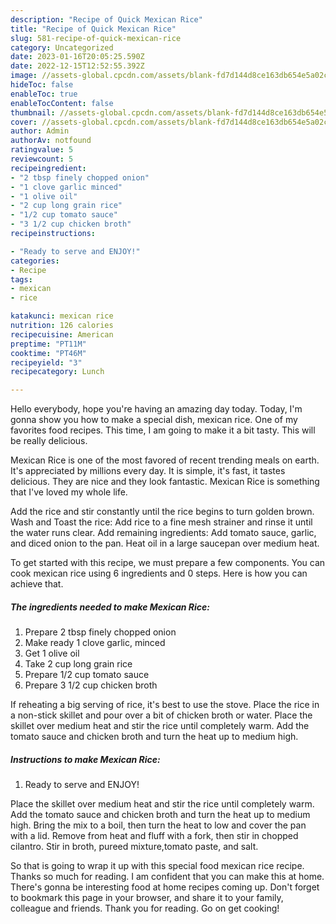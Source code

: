 ```yaml
---
description: "Recipe of Quick Mexican Rice"
title: "Recipe of Quick Mexican Rice"
slug: 581-recipe-of-quick-mexican-rice
category: Uncategorized
date: 2023-01-16T20:05:25.590Z
date: 2022-12-15T12:52:55.392Z
image: //assets-global.cpcdn.com/assets/blank-fd7d144d8ce163db654e5a02c40b08a2775adb7897d16e4062681dc7e1b2800f.png
hideToc: false
enableToc: true
enableTocContent: false
thumbnail: //assets-global.cpcdn.com/assets/blank-fd7d144d8ce163db654e5a02c40b08a2775adb7897d16e4062681dc7e1b2800f.png
cover: //assets-global.cpcdn.com/assets/blank-fd7d144d8ce163db654e5a02c40b08a2775adb7897d16e4062681dc7e1b2800f.png
author: Admin
authorAv: notfound
ratingvalue: 5
reviewcount: 5
recipeingredient:
- "2 tbsp finely chopped onion"
- "1 clove garlic minced"
- "1 olive oil"
- "2 cup long grain rice"
- "1/2 cup tomato sauce"
- "3 1/2 cup chicken broth"
recipeinstructions:

- "Ready to serve and ENJOY!"
categories:
- Recipe
tags:
- mexican
- rice

katakunci: mexican rice 
nutrition: 126 calories
recipecuisine: American
preptime: "PT11M"
cooktime: "PT46M"
recipeyield: "3"
recipecategory: Lunch

---
```



Hello everybody, hope you're having an amazing day today. Today, I'm gonna show you how to make a special dish, mexican rice. One of my favorites food recipes. This time, I am going to make it a bit tasty. This will be really delicious.

Mexican Rice is one of the most favored of recent trending meals on earth. It's appreciated by millions every day. It is simple, it's fast, it tastes delicious. They are nice and they look fantastic. Mexican Rice is something that I've loved my whole life.

Add the rice and stir constantly until the rice begins to turn golden brown. Wash and Toast the rice: Add rice to a fine mesh strainer and rinse it until the water runs clear. Add remaining ingredients: Add tomato sauce, garlic, and diced onion to the pan. Heat oil in a large saucepan over medium heat.


To get started with this recipe, we must prepare a few components. You can cook mexican rice using 6 ingredients and 0 steps. Here is how you can achieve that.

<!--inarticleads1-->

##### The ingredients needed to make Mexican Rice:

1. Prepare 2 tbsp finely chopped onion
1. Make ready 1 clove garlic, minced
1. Get 1 olive oil
1. Take 2 cup long grain rice
1. Prepare 1/2 cup tomato sauce
1. Prepare 3 1/2 cup chicken broth


If reheating a big serving of rice, it&#39;s best to use the stove. Place the rice in a non-stick skillet and pour over a bit of chicken broth or water. Place the skillet over medium heat and stir the rice until completely warm. Add the tomato sauce and chicken broth and turn the heat up to medium high. 

<!--inarticleads2-->

##### Instructions to make Mexican Rice:


1. Ready to serve and ENJOY!

Place the skillet over medium heat and stir the rice until completely warm. Add the tomato sauce and chicken broth and turn the heat up to medium high. Bring the mix to a boil, then turn the heat to low and cover the pan with a lid. Remove from heat and fluff with a fork, then stir in chopped cilantro. Stir in broth, pureed mixture,tomato paste, and salt. 

So that is going to wrap it up with this special food mexican rice recipe. Thanks so much for reading. I am confident that you can make this at home. There's gonna be interesting food at home recipes coming up. Don't forget to bookmark this page in your browser, and share it to your family, colleague and friends. Thank you for reading. Go on get cooking!
